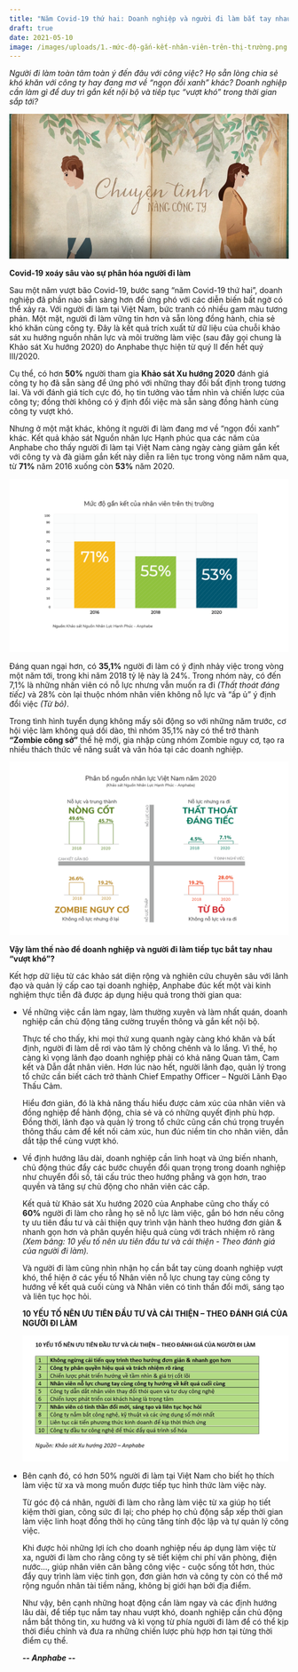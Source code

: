 ```yaml
---
title: "Năm Covid-19 thứ hai: Doanh nghiệp và người đi làm bắt tay nhau “vượt khó”"
draft: true
date: 2021-05-10
image: /images/uploads/1.-mức-độ-gắn-kết-nhân-viên-trên-thị-trường.png
---
```

*Người đi làm toàn tâm toàn ý đến đâu với công việc? Họ sẵn lòng chia sẻ khó khăn với công ty hay đang mơ về “ngọn đồi xanh” khác? Doanh nghiệp cần làm gì để duy trì gắn kết nội bộ và tiếp tục “vượt khó” trong thời gian sắp tới?* 

![namcovidthuhai](/images/uploads/anphabe-chuyen-tinh-nang-cong-ty.png "Covid-19 tác động mạnh đến “hôn nhân” giữa người lao động với doanh nghiệp")

**Covid-19 xoáy sâu vào sự phân hóa người đi làm**

Sau một năm vượt bão Covid-19, bước sang “năm Covid-19 thứ hai”, doanh nghiệp đã phần nào sẵn sàng hơn để ứng phó với các diễn biến bất ngờ có thể xảy ra. Với người đi làm tại Việt Nam, bức tranh có nhiều gam màu tương phản. 
Một mặt, người đi làm vững tin hơn và sẵn lòng đồng hành, chia sẻ khó khăn cùng công ty. Đây là kết quả trích xuất từ dữ liệu của chuỗi khảo sát xu hướng nguồn nhân lực và môi trường làm việc (sau đây gọi chung là Khảo sát Xu hướng 2020) do Anphabe thực hiện từ quý II đến hết quý III/2020. 

Cụ thể, có hơn **50%** người tham gia **Khảo sát Xu hướng 2020** đánh giá công ty họ đã sẵn sàng để ứng phó với những thay đổi bất định trong tương lai. Và với đánh giá tích cực đó, họ tin tưởng vào tầm nhìn và chiến lược của công ty; đồng thời không có ý định đổi việc mà sẵn sàng đồng hành cùng công ty vượt khó. 

Nhưng ở một mặt khác, không ít người đi làm đang mơ về “ngọn đồi xanh” khác. Kết quả khảo sát Nguồn nhân lực Hạnh phúc qua các năm của Anphabe cho thấy người đi làm tại Việt Nam càng ngày càng giảm gắn kết với công ty và đà giảm gắn kết này diễn ra liên tục trong vòng năm năm qua, từ **71%** năm 2016 xuống còn **53%** năm 2020. 

![Anphabe-phanbonguonnhanluc](/images/uploads/1.-mức-độ-gắn-kết-nhân-viên-trên-thị-trường.png "Covid-19 xoáy sâu vào sự phân hóa người đi làm**")

Đáng quan ngại hơn, có **35,1%** người đi làm có ý định nhảy việc trong vòng một năm tới, trong khi năm 2018 tỷ lệ này là 24%. Trong nhóm này, có đến 7,1% là những nhân viên có nỗ lực nhưng vẫn muốn ra đi *(Thất thoát đáng tiếc)* và 28% còn lại thuộc nhóm nhân viên không nỗ lực và “ấp ủ” ý định đổi việc *(Từ bỏ)*. 

Trong tình hình tuyển dụng không mấy sôi động so với những năm trước, cơ hội việc làm không quá dồi dào, thì nhóm 35,1% này có thể trở thành **“Zombie công sở”** thế hệ mới, gia nhập cùng nhóm Zombie nguy cơ, tạo ra nhiều thách thức về năng suất và văn hóa tại các doanh nghiệp.

![](/images/uploads/2.-phân-bổ-nguồn-nhân-lực-vn-2020.png)



**Vậy làm thế nào để doanh nghiệp và người đi làm tiếp tục bắt tay nhau “vượt khó”?**

Kết hợp dữ liệu từ các khảo sát diện rộng và nghiên cứu chuyên sâu với lãnh đạo và quản lý cấp cao tại doanh nghiệp, Anphabe đúc kết một vài kinh nghiệm thực tiễn đã được áp dụng hiệu quả trong thời gian qua:

* Về những việc cần làm ngay, làm thường xuyên và làm nhất quán, doanh nghiệp cần chủ động tăng cường truyền thông và gắn kết nội bộ. 

  Thực tế cho thấy, khi mọi thứ xung quanh ngày càng khó khăn và bất định, người đi làm dễ rơi vào tâm lý chông chênh và lo lắng. Vì thế, họ càng kì vọng lãnh đạo doanh nghiệp phải có khả năng Quan tâm, Cam kết và Dẫn dắt nhân viên. Hơn lúc nào hết, người lãnh đạo, quản lý trong tổ chức cần biết cách trở thành Chief Empathy Officer – Người Lãnh Đạo Thấu Cảm. 

  Hiểu đơn giản, đó là khả năng thấu hiểu được cảm xúc của nhân viên và đồng nghiệp để hành động, chia sẻ và có những quyết định phù hợp. Đồng thời, lãnh đạo và quản lý trong tổ chức cũng cần chú trọng truyền thông thấu cảm để kết nối cảm xúc, hun đúc niềm tin cho nhân viên, dẫn dắt tập thể cùng vượt khó.
* Về định hướng lâu dài, doanh nghiệp cần linh hoạt và ứng biến nhanh, chủ động thúc đẩy các bước chuyển đổi quan trọng trong doanh nghiệp như chuyển đổi số, tái cấu trúc theo hướng phẳng và gọn hơn, trao quyền và tăng sự chủ động cho nhân viên các cấp. 

  Kết quả từ Khảo sát Xu hướng 2020 của Anphabe cũng cho thấy có **60%** người đi làm cho rằng họ sẽ nỗ lực làm việc, gắn bó hơn nếu công ty ưu tiên đầu tư và cải thiện quy trình vận hành theo hướng đơn giản & nhanh gọn hơn và phân quyền hiệu quả cùng với trách nhiệm rõ ràng *(Xem bảng: 10 yếu tố nên ưu tiên đầu tư và cải thiện - Theo đánh giá của người đi làm).* 

  Và người đi làm cũng nhìn nhận họ cần bắt tay cùng doanh nghiệp vượt khó, thể hiện ở các yếu tố Nhân viên nỗ lực chung tay cùng công ty hướng về kết quả cuối cùng và Nhân viên có tinh thần đổi mới, sáng tạo và liên tục học hỏi. 

  **10 YẾU TỐ NÊN ƯU TIÊN ĐẦU TƯ VÀ CẢI THIỆN – THEO ĐÁNH GIÁ CỦA NGƯỜI ĐI LÀM**

  ![](/images/uploads/capture.jpg)
* Bên cạnh đó, có hơn 50% người đi làm tại Việt Nam cho biết họ thích làm việc từ xa và mong muốn được tiếp tục hình thức làm việc này. 

  Từ góc độ cá nhân, người đi làm cho rằng làm việc từ xa giúp họ tiết kiệm thời gian, công sức đi lại; cho phép họ chủ động sắp xếp thời gian làm việc linh hoạt đồng thời họ cũng tăng tính độc lập và tự quản lý công việc. 

  Khi được hỏi những lợi ích cho doanh nghiệp nếu áp dụng làm việc từ xa, người đi làm cho rằng công ty sẽ tiết kiệm chi phí văn phòng, điện nước…, giúp nhân viên cân bằng công việc - cuộc sống tốt hơn, thúc đẩy quy trình làm việc tinh gọn, đơn giản hơn và công ty còn có thể mở rộng nguồn nhân tài tiềm năng, không bị giới hạn bởi địa điểm. 

  Như vậy, bên cạnh những hoạt động cần làm ngay và các định hướng lâu dài, để tiếp tục nắm tay nhau vượt khó, doanh nghiệp cần chủ động nắm bắt thông tin, xu hướng và kì vọng từ phía người đi làm để có thể kịp thời điều chỉnh và đưa ra những chiến lược phù hợp hơn tại từng thời điểm cụ thể. 

  ***\-- Anphabe --***